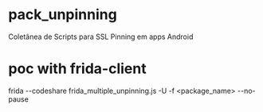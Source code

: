 # pack_unpinning
Coletânea de Scripts para SSL Pinning em apps Android

# poc with frida-client
frida --codeshare frida_multiple_unpinning.js -U -f <package_name> --no-pause
